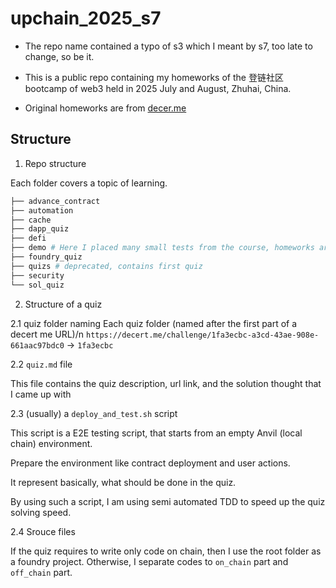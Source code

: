 # upchain_2025_s7

* The repo name contained a typo of s3 which I meant by s7, too late to change, so be it.

* This is a public repo containing my homeworks of the 登链社区 bootcamp of web3 held in 2025 July and August, Zhuhai, China.

* Original homeworks are from [decer.me](https://decert.me/challenge/)

## Structure

1. Repo structure

Each folder covers a topic of learning.

```sh
├── advance_contract
├── automation
├── cache
├── dapp_quiz
├── defi
├── demo # Here I placed many small tests from the course, homeworks are complete project, but I find code snips are useful.
├── foundry_quiz
├── quizs # deprecated, contains first quiz
├── security
└── sol_quiz
```

2. Structure of a quiz

2.1 quiz folder naming
Each quiz folder (named after the first part of a decert me URL)/n
`https://decert.me/challenge/1fa3ecbc-a3cd-43ae-908e-661aac97bdc0` -> `1fa3ecbc`

2.2 `quiz.md` file

This file contains the quiz description, url link, and the solution thought that I came up with

2.3 (usually) a `deploy_and_test.sh` script

This script is a E2E testing script, that starts from an empty Anvil (local chain) environment.

Prepare the environment like contract deployment and user actions.

It represent basically, what should be done in the quiz.

By using such a script, I am using semi automated TDD to speed up the quiz solving speed.

2.4 Srouce files

If the quiz requires to write only code on chain, then I use the root folder as a foundry project.
Otherwise, I separate codes to `on_chain` part and `off_chain` part.
